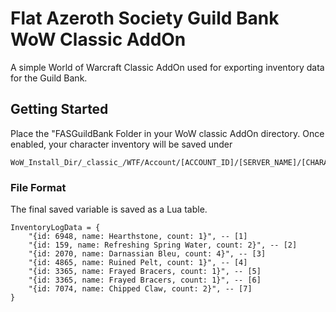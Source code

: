 # Flat Azeroth Society Guild Bank WoW Classic AddOn

A simple World of Warcraft Classic AddOn used for exporting inventory data for the Guild Bank.

## Getting Started

Place the "FASGuildBank Folder in your WoW classic AddOn directory. Once enabled, your character inventory will be saved under

```
WoW_Install_Dir/_classic_/WTF/Account/[ACCOUNT_ID]/[SERVER_NAME]/[CHARACTER_NAME]/SavedVariables/FASGuildBank.lua
```

### File Format

The final saved variable is saved as a Lua table.

```
InventoryLogData = {
	"{id: 6948, name: Hearthstone, count: 1}", -- [1]
	"{id: 159, name: Refreshing Spring Water, count: 2}", -- [2]
	"{id: 2070, name: Darnassian Bleu, count: 4}", -- [3]
	"{id: 4865, name: Ruined Pelt, count: 1}", -- [4]
	"{id: 3365, name: Frayed Bracers, count: 1}", -- [5]
	"{id: 3365, name: Frayed Bracers, count: 1}", -- [6]
	"{id: 7074, name: Chipped Claw, count: 2}", -- [7]
}
```